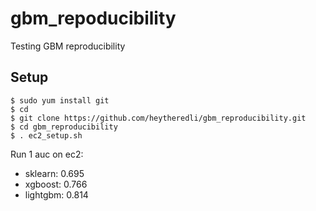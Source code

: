 # gbm_repoducibility
Testing GBM reproducibility

## Setup

```
$ sudo yum install git
$ cd 
$ git clone https://github.com/heytheredli/gbm_reproducibility.git
$ cd gbm_reproducibility
$ . ec2_setup.sh
```


Run 1 auc on ec2:
- sklearn: 0.695
- xgboost: 0.766
- lightgbm: 0.814


